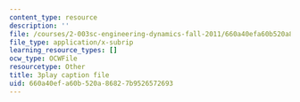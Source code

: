 ```yaml
---
content_type: resource
description: ''
file: /courses/2-003sc-engineering-dynamics-fall-2011/660a40efa60b520a86827b9526572693_d00XI_UTKQo.vtt
file_type: application/x-subrip
learning_resource_types: []
ocw_type: OCWFile
resourcetype: Other
title: 3play caption file
uid: 660a40ef-a60b-520a-8682-7b9526572693
---
```

